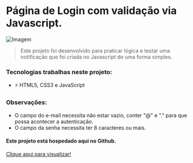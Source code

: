 # Página de Login com validação via Javascript.

<img src="https://cdn.discordapp.com/attachments/753576544819085382/917920216720220220/unknown.png" alt="Imagem">

> Este projeto foi desenvolvido para praticar lógica e testar uma notificação que foi criada no Javascript de uma forma simples.

### Tecnologias trabalhas neste projeto:

- ⚡ HTML5, CSS3 e JavaScript

### Observações:
- O campo do e-mail necessita não estar vazio, conter "@" e "." para que possa acontecer a autenticação.
- O campo da senha necessita ter 8 caracteres ou mais.

#### Este projeto está hospedado aqui no Github.
<p><a href="https://alissonfelipeee.github.io/login-page-js/" target="_blank" rel="noopener">Clique aqui para visualizar!</p>
